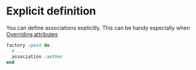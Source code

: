 # Explicit definition

You can define associations explicitly. This can be handy especially when
[Overriding attributes](overriding-attributes.md)

```ruby
factory :post do
  # ...
  association :author
end
```
